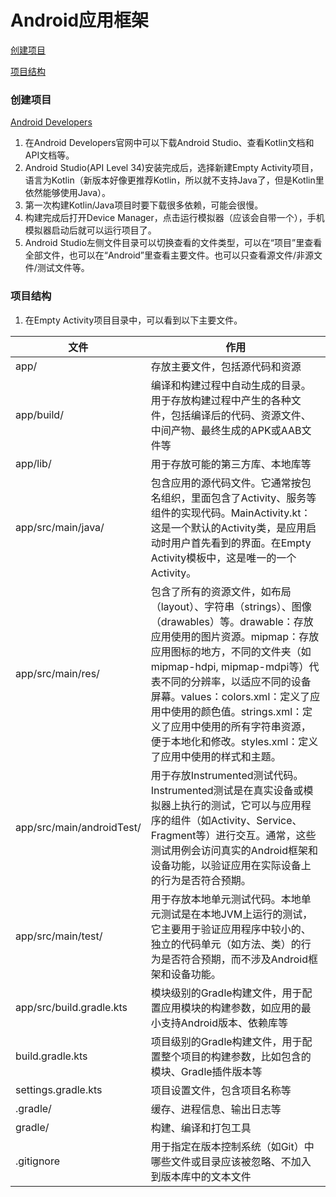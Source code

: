 # Android应用框架

[创建项目](#创建项目)

[项目结构](#项目结构)

### 创建项目

[Android Developers](#https://developer.android.google.cn/?hl=zh-cn)

1. 在Android Developers官网中可以下载Android Studio、查看Kotlin文档和API文档等。
2. Android Studio(API Level 34)安装完成后，选择新建Empty Activity项目，语言为Kotlin（新版本好像更推荐Kotlin，所以就不支持Java了，但是Kotlin里依然能够使用Java）。
3. 第一次构建Kotlin/Java项目时要下载很多依赖，可能会很慢。
4. 构建完成后打开Device Manager，点击运行模拟器（应该会自带一个），手机模拟器启动后就可以运行项目了。
5. Android Studio左侧文件目录可以切换查看的文件类型，可以在“项目”里查看全部文件，也可以在“Android”里查看主要文件。也可以只查看源文件/非源文件/测试文件等。

### 项目结构

1. 在Empty Activity项目目录中，可以看到以下主要文件。

|**文件**|**作用**|
|-|-|
|app/|存放主要文件，包括源代码和资源|
|app/build/|编译和构建过程中自动生成的目录。用于存放构建过程中产生的各种文件，包括编译后的代码、资源文件、中间产物、最终生成的APK或AAB文件等|
|app/lib/|用于存放可能的第三方库、本地库等|
|app/src/main/java/|包含应用的源代码文件。它通常按包名组织，里面包含了Activity、服务等组件的实现代码。MainActivity.kt：这是一个默认的Activity类，是应用启动时用户首先看到的界面。在Empty Activity模板中，这是唯一的一个Activity。|
|app/src/main/res/|包含了所有的资源文件，如布局（layout）、字符串（strings）、图像（drawables）等。drawable：存放应用使用的图片资源。mipmap：存放应用图标的地方，不同的文件夹（如mipmap-hdpi, mipmap-mdpi等）代表不同的分辨率，以适应不同的设备屏幕。values：colors.xml：定义了应用中使用的颜色值。strings.xml：定义了应用中使用的所有字符串资源，便于本地化和修改。styles.xml：定义了应用中使用的样式和主题。|
|app/src/main/androidTest/|用于存放Instrumented测试代码。Instrumented测试是在真实设备或模拟器上执行的测试，它可以与应用程序的组件（如Activity、Service、Fragment等）进行交互。通常，这些测试用例会访问真实的Android框架和设备功能，以验证应用在实际设备上的行为是否符合预期。|
|app/src/main/test/|用于存放本地单元测试代码。本地单元测试是在本地JVM上运行的测试，它主要用于验证应用程序中较小的、独立的代码单元（如方法、类）的行为是否符合预期，而不涉及Android框架和设备功能。|
|app/src/build.gradle.kts|模块级别的Gradle构建文件，用于配置应用模块的构建参数，如应用的最小支持Android版本、依赖库等|
|build.gradle.kts|项目级别的Gradle构建文件，用于配置整个项目的构建参数，比如包含的模块、Gradle插件版本等|
|settings.gradle.kts|项目设置文件，包含项目名称等|
|.gradle/|缓存、进程信息、输出日志等|
|gradle/|构建、编译和打包工具|
|.gitignore|用于指定在版本控制系统（如Git）中哪些文件或目录应该被忽略、不加入到版本库中的文本文件|